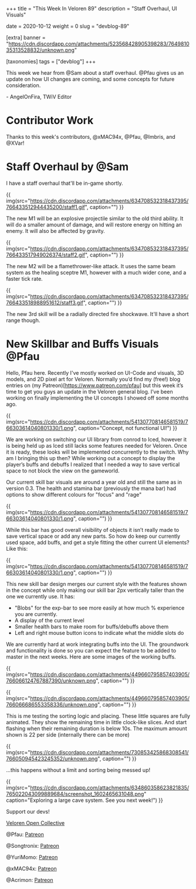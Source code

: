 +++
title = "This Week In Veloren 89"
description = "Staff Overhaul, UI Visuals"

date = 2020-10-12
weight = 0
slug = "devblog-89"

[extra]
banner = "https://cdn.discordapp.com/attachments/523568428905398283/764981035313528832/unknown.png"

[taxonomies]
tags = ["devblog"]
+++

This week we hear from @Sam about a staff overhaul. @Pfau gives us an update on
how UI changes are coming, and some concepts for future consideration.

\- AngelOnFira, TWiV Editor

# Contributor Work

Thanks to this week's contributors, @xMAC94x, @Pfau, @Imbris, and @XVar!

# Staff Overhaul by @Sam

I have a staff overhaul that'll be in-game shortly.

{{
  img(src="https://cdn.discordapp.com/attachments/634708532318437395/766433512944435200/staff1.gif",
  caption="")
}}

The new M1 will be an explosive projectile similar to the old third ability. It
will do a smaller amount of damage, and will restore energy on hitting an enemy.
It will also be affected by gravity.

{{
  img(src="https://cdn.discordapp.com/attachments/634708532318437395/766433517949026374/staff2.gif",
  caption="")
}}

The new M2 will be a flamethrower-like attack. It uses the same beam system as
the healing sceptre M1, however with a much wider cone, and a faster tick rate.

{{
  img(src="https://cdn.discordapp.com/attachments/634708532318437395/766433518988951612/staff3.gif",
  caption="")
}}

The new 3rd skill will be a radially directed fire shockwave. It'll have a short
range though.

# New Skillbar and Buffs Visuals @Pfau

Hello, Pfau here. Recently I've mostly worked on UI-Code and visuals, 3D models,
and 2D pixel art for Veloren. Normally you’d find my (free!) blog entries on (my
Patreon)[https://www.patreon.com/pfau] but this week it’s time to get you guys
an update in the Veloren general blog. I’ve been working on finally implementing
the UI concepts I showed off some months ago.

{{
  img(src="https://cdn.discordapp.com/attachments/541307708146581519/766303614040801330/1.png",
  caption="Concept, not functional UI!")
}}

We are working on switching our UI library from conrod to Iced, however it is
being held up as Iced still lacks some features needed for Veloren. Once it is
ready, these looks will be implemented concurrently to the switch. Why am I
bringing this up then? While working out a concept to display the player’s buffs
and debuffs I realized that I needed a way to save vertical space to not block
the view on the gameworld.

Our current skill bar visuals are around a year old and still the same as in
version 0.3. The health and stamina bar (previously the mana bar) had options to
show different colours for "focus" and "rage"

{{
  img(src="https://cdn.discordapp.com/attachments/541307708146581519/766303614040801330/1.png",
  caption="")
}}

While this bar has good overall visibility of objects it isn’t really made to
save vertical space or add any new parts. So how do keep our currently used
space, add buffs, and get a style fitting the other current UI elements? Like
this:

{{
  img(src="https://cdn.discordapp.com/attachments/541307708146581519/766303614040801330/1.png",
  caption="")
}}

This new skill bar design merges our current style with the features shown in
the concept while only making our skill bar 2px vertically taller than the one
we currently use. It has:

- "Blobs" for the exp-bar to see more easily at how much % experience you are
  currently.
- A display of the current level
- Smaller health bars to make room for buffs/debuffs above them
- Left and right mouse button icons to indicate what the middle slots do

We are currently hard at work integrating buffs into the UI. The groundwork and
functionality is done so you can expect the feature to be added to master in the
next weeks. Here are some images of the working buffs.

{{
  img(src="https://cdn.discordapp.com/attachments/449660795857403905/766066124767887390/unknown.png",
  caption="")
}}

{{
  img(src="https://cdn.discordapp.com/attachments/449660795857403905/766066686553358336/unknown.png",
  caption="")
}}

This is me testing the sorting logic and placing. These little squares are fully
animated. They show the remaining time in little clock-like slices. And start
flashing when their remaining duration is below 10s. The maximum amount shown is
22 per side (internally there can be more)

{{
  img(src="https://cdn.discordapp.com/attachments/730853425868308541/766050945423245352/unknown.png",
  caption="")
}}

...this happens without a limit and sorting being messed up!

{{
  img(src="https://cdn.discordapp.com/attachments/634860358623821835/765022043099889684/screenshot_1602465631048.png"
  caption="Exploring a large cave system. See you next week!")
}}

Support our devs!

[Veloren Open Collective](https://opencollective.com/veloren)

@Pfau: [Patreon](https://www.patreon.com/pfau)

@Songtronix: [Patreon](https://www.patreon.com/songtronix)

@YuriMomo: [Patreon](https://www.patreon.com/YuriMomo)

@xMAC94x: [Patreon](https://www.patreon.com/xmac94x)

@Acrimon: [Patreon](https://www.patreon.com/acrimon)
